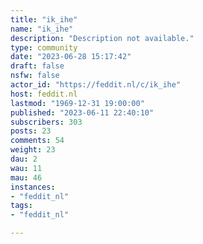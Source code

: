 ```yaml
---
title: "ik_ihe" 
name: "ik_ihe"
description: "Description not available."
type: community
date: "2023-06-28 15:17:42"
draft: false
nsfw: false
actor_id: "https://feddit.nl/c/ik_ihe"
host: feddit.nl
lastmod: "1969-12-31 19:00:00"
published: "2023-06-11 22:40:10"
subscribers: 303
posts: 23
comments: 54
weight: 23
dau: 2
wau: 11
mau: 46
instances:
- "feddit_nl"
tags: 
- "feddit_nl"

---
```

